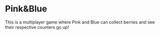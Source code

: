 # Pink&Blue

This is a multiplayer game where Pink and Blue can collect berries and see their respective counters go up!
